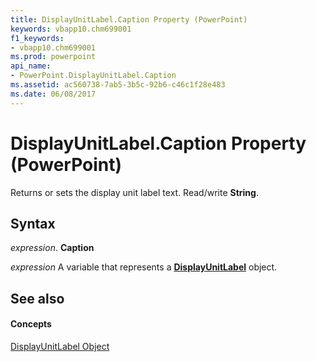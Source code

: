 ```yaml
---
title: DisplayUnitLabel.Caption Property (PowerPoint)
keywords: vbapp10.chm699001
f1_keywords:
- vbapp10.chm699001
ms.prod: powerpoint
api_name:
- PowerPoint.DisplayUnitLabel.Caption
ms.assetid: ac560738-7ab5-3b5c-92b6-c46c1f28e483
ms.date: 06/08/2017
---
```



# DisplayUnitLabel.Caption Property (PowerPoint)

Returns or sets the display unit label text. Read/write **String**.


## Syntax

 _expression_. **Caption**

 _expression_ A variable that represents a **[DisplayUnitLabel](displayunitlabel-object-powerpoint.md)** object.


## See also


#### Concepts


[DisplayUnitLabel Object](displayunitlabel-object-powerpoint.md)

